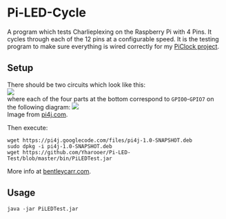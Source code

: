 Pi-LED-Cycle
============

A program which tests Charlieplexing on the Raspberry Pi with 4 Pins. It cycles through each of the 12 pins at a configurable speed. It is the testing program to make sure everything is wired correctly for my <a href="https://github.com/Yharooer/Pi-LED-Clock.git">PiClock project</a>.
  
## Setup ##
There should be two circuits which look like this:  
<img xlink:href="http://bentleycarr.com/res_local/tech/clock_charlieplexing.svg" src="http://bentleycarr.com/res_local/tech/clock_charlieplexing.svg" />  
where each of the four parts at the bottom correspond to `GPIO0`-`GPIO7` on the following diagram:
<img src="http://pi4j.com/images/p1header.png" />  
Image from <a href="http://pi4j.com/usage#Pin_Numbering">pi4j.com</a>.  
  
Then execute:

    wget https://pi4j.googlecode.com/files/pi4j-1.0-SNAPSHOT.deb
    sudo dpkg -i pi4j-1.0-SNAPSHOT.deb
    wget https://github.com/Yharooer/Pi-LED-Test/blob/master/bin/PiLEDTest.jar
  

More info at <a href="http://bentleycarr.com/tech/ledclock.html">bentleycarr.com</a>.
## Usage ##
    java -jar PiLEDTest.jar

